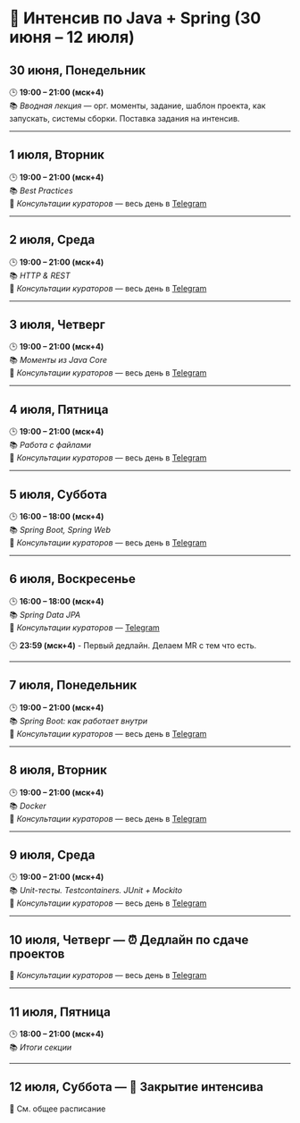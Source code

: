 # 📅 Интенсив по Java + Spring (30 июня – 12 июля)

## 30 июня, Понедельник
🕒 **19:00 – 21:00 (мск+4)**  
📚 *Вводная лекция* — орг. моменты, задание, шаблон проекта, как запускать, системы сборки. Поставка задания на интенсив.

---

## 1 июля, Вторник
🕒 **19:00 – 21:00 (мск+4)**  
📚 *Best Practices*  
💬 *Консультации кураторов* — весь день в [Telegram](https://t.me/+oq7zPxD8ps9mN2Ji) 

---

## 2 июля, Среда
🕒 **19:00 – 21:00 (мск+4)**  
📚 *HTTP & REST*  
💬 *Консультации кураторов* — весь день в [Telegram](https://t.me/+oq7zPxD8ps9mN2Ji) 

---

## 3 июля, Четверг
🕒 **19:00 – 21:00 (мск+4)**  
📚 *Моменты из Java Core*  
💬 *Консультации кураторов* — весь день в [Telegram](https://t.me/+oq7zPxD8ps9mN2Ji) 

---

## 4 июля, Пятница
🕒 **19:00 – 21:00 (мск+4)**  
📚 *Работа с файлами*  
💬 *Консультации кураторов* — весь день в [Telegram](https://t.me/+oq7zPxD8ps9mN2Ji) 

---

## 5 июля, Суббота
🕒 **16:00 – 18:00 (мск+4)**  
📚 *Spring Boot, Spring Web*  
💬 *Консультации кураторов* — весь день в [Telegram](https://t.me/+oq7zPxD8ps9mN2Ji) 

---

## 6 июля, Воскресенье
🕒 **16:00 – 18:00 (мск+4)**  
📚 *Spring Data JPA*  
💬 *Консультации кураторов* — [Telegram](https://t.me/+oq7zPxD8ps9mN2Ji)

🕒 **23:59 (мск+4)** - Первый дедлайн. Делаем MR с тем что есть.

---

## 7 июля, Понедельник
🕒 **19:00 – 21:00 (мск+4)**  
📚 *Spring Boot: как работает внутри*  
💬 *Консультации кураторов* — весь день в [Telegram](https://t.me/+oq7zPxD8ps9mN2Ji) 

---

## 8 июля, Вторник
🕒 **19:00 – 21:00 (мск+4)**  
📚 *Docker*  
💬 *Консультации кураторов* — весь день в [Telegram](https://t.me/+oq7zPxD8ps9mN2Ji) 

---

## 9 июля, Среда
🕒 **19:00 – 21:00 (мск+4)**  
📚 *Unit-тесты. Testcontainers. JUnit + Mockito*  
💬 *Консультации кураторов* — весь день в [Telegram](https://t.me/+oq7zPxD8ps9mN2Ji) 

---

## 10 июля, Четверг — ⏰ **Дедлайн по сдаче проектов**
💬 *Консультации кураторов* — весь день в [Telegram](https://t.me/+oq7zPxD8ps9mN2Ji) 

---

## 11 июля, Пятница
🕒 **18:00 – 21:00 (мск+4)**  
📚 *Итоги секции*

---

## 12 июля, Суббота — 🎉 **Закрытие интенсива**
📌 См. общее расписание
